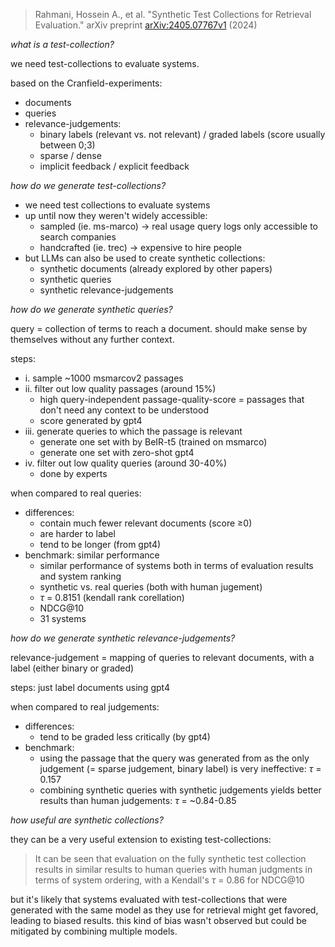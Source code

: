 > Rahmani, Hossein A., et al. "Synthetic Test Collections for Retrieval Evaluation." arXiv preprint [arXiv:2405.07767v1](https://arxiv.org/pdf/2405.07767) (2024)

*what is a test-collection?*

we need test-collections to evaluate systems.

based on the Cranfield-experiments:

- documents
- queries
- relevance-judgements:
	- binary labels (relevant vs. not relevant) / graded labels (score usually between 0;3)
	- sparse / dense
	- implicit feedback / explicit feedback

*how do we generate test-collections?*

- we need test collections to evaluate systems
- up until now they weren't widely accessible:
	- sampled (ie. ms-marco) → real usage query logs only accessible to search companies
	- handcrafted (ie. trec) → expensive to hire people
- but LLMs can also be used to create synthetic collections:
	- synthetic documents (already explored by other papers)
	- synthetic queries
	- synthetic relevance-judgements

*how do we generate synthetic queries?*

query = collection of terms to reach a document. should make sense by themselves without any further context.

steps:

- i. sample ~1000 msmarcov2 passages
- ii. filter out low quality passages (around 15%)
	- high query-independent passage-quality-score = passages that don't need any context to be understood
	- score generated by gpt4
- iii. generate queries to which the passage is relevant
	- generate one set with by BeIR-t5 (trained on msmarco)
	- generate one set with zero-shot gpt4
- iv. filter out low quality queries (around 30-40%)
	- done by experts

when compared to real queries:

- differences:
	- contain much fewer relevant documents (score ≥0)
	- are harder to label
	- tend to be longer (from gpt4)
- benchmark: similar performance
	- similar performance of systems both in terms of evaluation results and system ranking
	- synthetic vs. real queries (both with human jugement) 
	- $\tau$ = 0.8151 (kendall rank corellation)
	- NDCG@10
	- 31 systems

*how do we generate synthetic relevance-judgements?*

relevance-judgement = mapping of queries to relevant documents, with a label (either binary or graded)

steps: just label documents using gpt4

when compared to real judgements:

- differences:
	- tend to be graded less critically (by gpt4)
- benchmark:
	- using the passage that the query was generated from as the only judgement (= sparse judgement, binary label) is very ineffective: $\tau$ = 0.157
	- combining synthetic queries with synthetic judgements yields better results than human judgements: $\tau$ = ~0.84-0.85

*how useful are synthetic collections?*

they can be a very useful extension to existing test-collections:

> It can be seen that evaluation on the fully synthetic test collection results in similar results to human queries with human judgments in terms of system ordering, with a Kendall's $\tau$ = 0.86 for NDCG@10

but it's likely that systems evaluated with test-collections that were generated with the same model as they use for retrieval might get favored, leading to biased results. this kind of bias wasn't observed but could be mitigated by combining multiple models.
